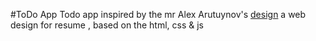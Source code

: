 #ToDo App
Todo app inspired by the mr Alex Arutuynov's [design](https://dribbble.com/shots/14100356-ToDo-App-UI)
a web design for resume , based on the html, css & js